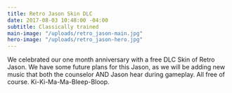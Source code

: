 ```yaml
---
title: Retro Jason Skin DLC
date: 2017-08-03 10:48:00 -04:00
subtitle: Classically trained
main-image: "/uploads/retro_jason-main.jpg"
hero-image: "/uploads/retro_jason-hero.jpg"
---
```


We celebrated our one month anniversary with a free DLC Skin of Retro Jason. We have some future plans for this Jason, as we will be adding new music that both the counselor AND Jason hear during gameplay. All free of course. Ki-Ki-Ma-Ma-Bleep-Bloop.   